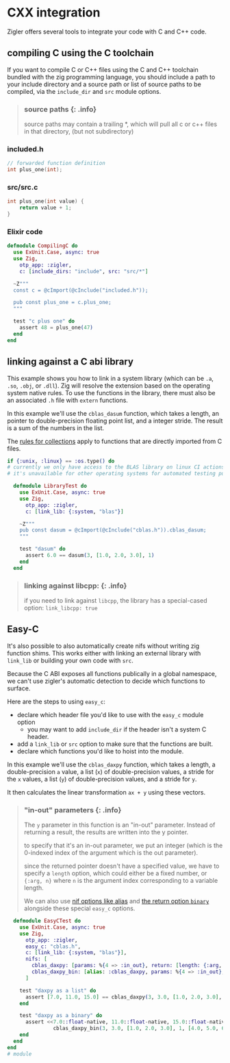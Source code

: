 # CXX integration

Zigler offers several tools to integrate your code with C and C++ code.

## compiling C using the C toolchain

If you want to compile C or C++ files using the C and C++ toolchain bundled with the zig programming
language, you should include a path to your include directory and a source path or list of source
paths to be compiled, via the `include_dir` and `src` module options.

> ### source paths {: .info}
>
> source paths may contain a trailing *, which will pull all c or c++ files in that directory, (but
> not subdirectory)

### included.h

```c
// forwarded function definition
int plus_one(int);
```

### src/src.c

```c
int plus_one(int value) {
    return value + 1;
}
```

### Elixir code

```elixir
defmodule CompilingC do
  use ExUnit.Case, async: true
  use Zig, 
    otp_app: :zigler,
    c: [include_dirs: "include", src: "src/*"] 

  ~Z"""
  const c = @cImport(@cInclude("included.h"));

  pub const plus_one = c.plus_one;
  """

  test "c plus one" do
    assert 48 = plus_one(47)
  end
end
```

## linking against a C abi library

This example shows you how to link in a system library (which can be `.a`, `.so`, `.obj`, or
`.dll`). Zig will resolve the extension based on the operating system native rules. To use the
functions in the library, there must also be an associated `.h` file with `extern` functions.

In this example we'll use the `cblas_dasum` function, which takes a length, an pointer to
double-precision floating point list, and a integer stride. The result is a sum of the numbers in
the list.

The [rules for collections](#2-collections.html) apply to functions that are directly imported from
C files.

```elixir
if {:unix, :linux} == :os.type() do
# currently we only have access to the BLAS library on linux CI actions, so
# it's unavailable for other operating systems for automated testing purposes

  defmodule LibraryTest do
    use ExUnit.Case, async: true
    use Zig, 
      otp_app: :zigler,
      c: [link_lib: {:system, "blas"}]

    ~Z"""
    pub const dasum = @cImport(@cInclude("cblas.h")).cblas_dasum;
    """

    test "dasum" do
      assert 6.0 == dasum(3, [1.0, 2.0, 3.0], 1)
    end
  end
```

> ### linking against libcpp: {: .info}
>
> if you need to link against `libcpp`, the library has a special-cased option: `link_libcpp: true`

## Easy-C

It's also possible to also automatically create nifs without writing zig function shims. This works
either with linking an external library with `link_lib` or building your own code with `src`.

Because the C ABI exposes all functions publically in a global namespace, we can't use zigler's
automatic detection to decide which functions to surface.

Here are the steps to using `easy_c`:

- declare which header file you'd like to use with the `easy_c` module option
  - you may want to add `include_dir` if the header isn't a system C header.
- add a `link_lib` or `src` option to make sure that the functions are built.
- declare which functions you'd like to hoist into the module.

In this example we'll use the `cblas_daxpy` function, which takes a length, a double-precision `a`
value, a list (`x`) of double-precision values, a stride for the `x` values, a list (`y`) of
double-precision values, and a stride for `y`. 

It then calculates the linear transformation `ax + y` using these vectors.

> ### "in-out" parameters {: .info}
>
> The `y` parameter in this function is an "in-out" parameter. Instead of returning a result, the
> results are written into the y pointer.
>
> to specify that it's an in-out parameter, we put an integer (which is the 0-indexed index of the
> argument which is the out parameter).
>
> since the returned pointer doesn't have a specified value, we have to specify a `length` option,
> which could either be a fixed number, or `{:arg, n}` where `n` is the argument index corresponding
> to a variable length.
>
> We can also use [nif options like alias](4-nif_options.html#alias) and [the return option
> `binary`](2-collections.html#selecting-output-type) alongside these special `easy_c` options.

```elixir
  defmodule EasyCTest do
    use ExUnit.Case, async: true
    use Zig, 
      otp_app: :zigler,
      easy_c: "cblas.h",
      c: [link_lib: {:system, "blas"}],
      nifs: [
        cblas_daxpy: [params: %{4 => :in_out}, return: [length: {:arg, 0}]],
        cblas_daxpy_bin: [alias: :cblas_daxpy, params: %{4 => :in_out}, return: [:binary, length: {:arg, 0}]]
      ]

    test "daxpy as a list" do
      assert [7.0, 11.0, 15.0] == cblas_daxpy(3, 3.0, [1.0, 2.0, 3.0], 1, [4.0, 5.0, 6.0], 1)
    end

    test "daxpy as a binary" do
      assert <<7.0::float-native, 11.0::float-native, 15.0::float-native>> ==
               cblas_daxpy_bin(3, 3.0, [1.0, 2.0, 3.0], 1, [4.0, 5.0, 6.0], 1)
    end
  end
end
# module
```
